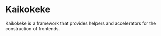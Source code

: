 # Kaikokeke

Kaikokeke is a framework that provides helpers and accelerators for the construction of frontends.
